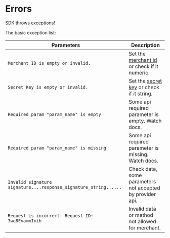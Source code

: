 # Errors

<aside class="notice">
SDK throws exceptions!
</aside>

The basic exception list:

Parameters      | Description                                                                                      
----------------|-------------------------------------------------------------------------------------------------------
```Merchant ID is empty or invalid.```        | Set the <a href="#introduction">merchant id</a> or check if it numeric.
```Secret Key is empty or invalid.```        | Set the <a href="#introduction">secret key</a> or check if it string.
```Required param "param_name" is empty```        | Some api required parameter is empty. Watch docs.
```Required param "param_name" is missing```        | Some api required parameter is missing. Watch docs.
```Invalid signature signature....response_signature_string......```      |Check data, some parameters not accepted by provider api.
```Request is incorrect. Request ID: 3wq8EvammIxih```   | Invalid data or method not allowed for merchant.
